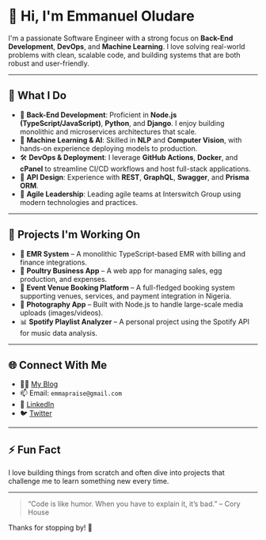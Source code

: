 # 👋 Hi, I'm Emmanuel Oludare

I'm a passionate Software Engineer with a strong focus on **Back-End Development**, **DevOps**, and **Machine Learning**. I love solving real-world problems with clean, scalable code, and building systems that are both robust and user-friendly.

---

## 💼 What I Do

- 🔧 **Back-End Development**: Proficient in **Node.js (TypeScript/JavaScript)**, **Python**, and **Django**. I enjoy building monolithic and microservices architectures that scale.
- 🧠 **Machine Learning & AI**: Skilled in **NLP** and **Computer Vision**, with hands-on experience deploying models to production.
- 🛠️ **DevOps & Deployment**: I leverage **GitHub Actions**, **Docker**, and **cPanel** to streamline CI/CD workflows and host full-stack applications.
- 🔌 **API Design**: Experience with **REST**, **GraphQL**, **Swagger**, and **Prisma ORM**.
- 🧵 **Agile Leadership**: Leading agile teams at Interswitch Group using modern technologies and practices.

---

## 🚀 Projects I'm Working On

- 🏥 **EMR System** – A monolithic TypeScript-based EMR with billing and finance integrations.
- 🐔 **Poultry Business App** – A web app for managing sales, egg production, and expenses.
- 🏢 **Event Venue Booking Platform** – A full-fledged booking system supporting venues, services, and payment integration in Nigeria.
- 📸 **Photography App** – Built with Node.js to handle large-scale media uploads (images/videos).
- 📊 **Spotify Playlist Analyzer** – A personal project using the Spotify API for music data analysis.

---

## 🌐 Connect With Me

- 🧑‍💻 [My Blog](https://emmapraise.medium.com/)
- 📫 Email: `emmapraise@gmail.com`
- 🔗 [LinkedIn](https://linkedin.com/in/emmapraise)
- 🐦 [Twitter](https://twitter.com/emmapraise)

---

## ⚡ Fun Fact

I love building things from scratch and often dive into projects that challenge me to learn something new every time.

---

> “Code is like humor. When you have to explain it, it’s bad.” – Cory House

Thanks for stopping by! 🙌
